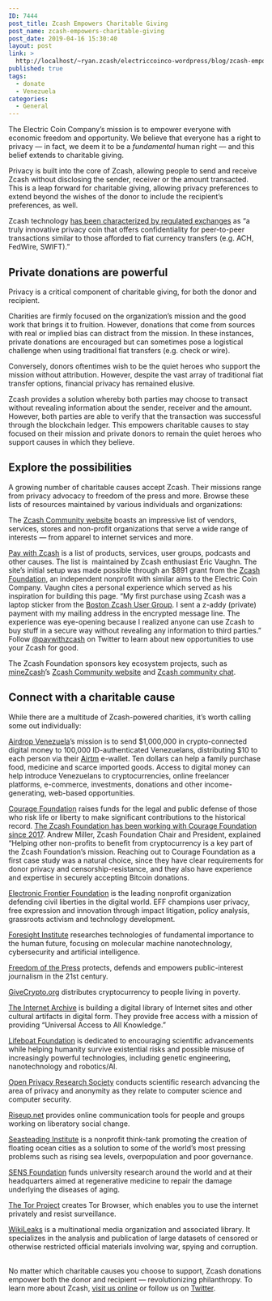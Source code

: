 ```yaml
---
ID: 7444
post_title: Zcash Empowers Charitable Giving
post_name: zcash-empowers-charitable-giving
post_date: 2019-04-16 15:30:40
layout: post
link: >
  http://localhost/~ryan.zcash/electriccoinco-wordpress/blog/zcash-empowers-charitable-giving/
published: true
tags:
  - donate
  - Venezuela
categories:
  - General
---
```

<!-- wp:paragraph -->
<p>The Electric Coin Company’s mission is to empower everyone with economic freedom and opportunity. We believe that everyone has a right to privacy — in fact, we deem it to be a <em>fundamental </em>human right — and this belief extends to charitable giving.</p>
<!-- /wp:paragraph -->

<!-- wp:paragraph -->
<p>Privacy is built into the core of Zcash, allowing people to send and receive Zcash without disclosing the sender, receiver or the amount transacted. This is a leap forward for charitable giving, allowing privacy preferences to extend beyond the wishes of the donor to include the recipient’s preferences, as well. <br></p>
<!-- /wp:paragraph -->

<!-- wp:paragraph -->
<p>Zcash technology <a rel="noreferrer noopener" aria-label=" (opens in a new tab)" href="https://medium.com/gemini/gemini-is-now-the-worlds-first-licensed-zcash-exchange-dfa7da992816" target="_blank">has been characterized by regulated exchanges</a> as “a truly innovative privacy coin that offers confidentiality for peer-to-peer transactions similar to those afforded to fiat currency transfers (e.g. ACH, FedWire, SWIFT).” <br></p>
<!-- /wp:paragraph -->

<!-- wp:heading -->
<h2>Private donations are powerful</h2>
<!-- /wp:heading -->

<!-- wp:paragraph -->
<p>Privacy is a critical component of charitable giving, for both the donor and recipient. </p>
<!-- /wp:paragraph -->

<!-- wp:paragraph -->
<p>Charities are firmly focused on the organization’s mission and the good work that brings it to fruition. However, donations that come from sources with real or implied bias can distract from the mission. In these instances, private donations are encouraged but can sometimes pose a logistical challenge when using traditional fiat transfers (e.g. check or wire).</p>
<!-- /wp:paragraph -->

<!-- wp:paragraph -->
<p>Conversely, donors oftentimes wish to be the quiet heroes who support the mission without attribution. However, despite the vast array of traditional fiat transfer options, financial privacy has remained elusive.</p>
<!-- /wp:paragraph -->

<!-- wp:paragraph -->
<p>Zcash provides a solution whereby both parties may choose to transact without revealing information about the sender, receiver and the amount. However, both parties are able to verify that the transaction was successful through the blockchain ledger. This empowers charitable causes to stay focused on their mission and private donors to remain the quiet heroes who support causes in which they believe. <br></p>
<!-- /wp:paragraph -->

<!-- wp:heading -->
<h2>Explore the possibilities </h2>
<!-- /wp:heading -->

<!-- wp:paragraph -->
<p>A growing number of charitable causes accept Zcash. Their missions range from privacy advocacy to freedom of the press and more. Browse these lists of resources maintained by various individuals and organizations:</p>
<!-- /wp:paragraph -->

<!-- wp:paragraph -->
<p>The <a rel="noreferrer noopener" aria-label=" (opens in a new tab)" href="https://www.zcashcommunity.com/pay-with-zcash/" target="_blank">Zcash Community website</a> boasts an impressive list of vendors, services, stores and non-profit organizations that serve a wide range of interests — from apparel to internet services and more.</p>
<!-- /wp:paragraph -->

<!-- wp:paragraph -->
<p><a rel="noreferrer noopener" aria-label=" (opens in a new tab)" href="https://paywithz.cash/" target="_blank">Pay with Zcash</a> is a list of products, services, user groups, podcasts and other causes. The list is &nbsp;maintained by Zcash enthusiast Eric Vaughn. The site’s initial setup was made possible through an $891 grant from the <a rel="noreferrer noopener" aria-label=" (opens in a new tab)" href="https://www.zfnd.org/" target="_blank">Zcash Foundation</a>, an independent nonprofit with similar aims to the Electric Coin Company. Vaughn cites a personal experience which served as his inspiration for building this page. “My first purchase using Zcash was a laptop sticker from the <a rel="noreferrer noopener" aria-label=" (opens in a new tab)" href="https://openbazaar.com/store/QmYs2Hc2b2dMWPw1qbrYWS5zCRRjWzgUu3XAPWP239SNGp" target="_blank">Boston Zcash User Group</a>. I sent a z-addy (private) payment with my mailing address in the encrypted message line. The experience was eye-opening because I realized anyone can use Zcash to buy stuff in a secure way without revealing any information to third parties.” Follow <a rel="noreferrer noopener" aria-label=" (opens in a new tab)" href="https://twitter.com/paywithzcash" target="_blank">@paywithzcash</a> on Twitter to learn about new opportunities to use your Zcash for good. </p>
<!-- /wp:paragraph -->

<!-- wp:paragraph -->
<p>The Zcash Foundation sponsors key ecosystem projects, such as <a rel="noreferrer noopener" aria-label=" (opens in a new tab)" href="https://twitter.com/minezcash" target="_blank">mineZcash</a>’s <a rel="noreferrer noopener" aria-label=" (opens in a new tab)" href="https://www.zcashcommunity.com/" target="_blank">Zcash Community website</a> and <a href="https://chat.zcashcommunity.com/" target="_blank" rel="noreferrer noopener" aria-label=" (opens in a new tab)">Zcash community chat</a>.<br></p>
<!-- /wp:paragraph -->

<!-- wp:heading -->
<h2>Connect with a charitable cause</h2>
<!-- /wp:heading -->

<!-- wp:paragraph -->
<p>While there are a multitude of Zcash-powered charities, it’s worth calling some out individually:</p>
<!-- /wp:paragraph -->

<!-- wp:paragraph -->
<p><a rel="noreferrer noopener" aria-label=" (opens in a new tab)" href="https://airdropvenezuela.org/#Donate" target="_blank">Airdrop Venezuela</a>’s mission is to send $1,000,000 in crypto-connected digital money to 100,000 ID-authenticated Venezuelans, distributing $10 to each person via their <a href="https://www.airtm.io/#/" target="_blank" rel="noreferrer noopener" aria-label=" (opens in a new tab)">Airtm</a> e-wallet. Ten dollars can help a family purchase food, medicine and scarce imported goods. Access to digital money can help introduce Venezuelans to cryptocurrencies, online freelancer platforms, e-commerce, investments, donations and other income-generating, web-based opportunities.<br></p>
<!-- /wp:paragraph -->

<!-- wp:paragraph -->
<p><a rel="noreferrer noopener" aria-label=" (opens in a new tab)" href="https://couragefound.org/donate" target="_blank">Courage Foundation</a> raises funds for the legal and public defense of those who risk life or liberty to make significant contributions to the historical record. <a rel="noreferrer noopener" aria-label=" (opens in a new tab)" href="https://www.zfnd.org/blog/courage-foundation-welcomes-zcash-donations/" target="_blank">The Zcash Foundation has been working with Courage Foundation since 2017</a>. Andrew Miller, Zcash Foundation Chair and President, explained “Helping other non-profits to benefit from cryptocurrency is a key part of the Zcash Foundation’s mission. Reaching out to Courage Foundation as a first case study was a natural choice, since they have clear requirements for donor privacy and censorship-resistance, and they also have experience and expertise in securely accepting Bitcoin donations.<br></p>
<!-- /wp:paragraph -->

<!-- wp:paragraph -->
<p><a rel="noreferrer noopener" aria-label=" (opens in a new tab)" href="https://www.eff.org/pages/cryptocurrency-donations" target="_blank">Electronic Frontier Foundation</a> is the leading nonprofit organization defending civil liberties in the digital world. EFF champions user privacy, free expression and innovation through impact litigation, policy analysis, grassroots activism and technology development.<br></p>
<!-- /wp:paragraph -->

<!-- wp:paragraph -->
<p><a href="https://foresight.org/donate/donate-or-sponsor/" target="_blank" rel="noreferrer noopener" aria-label=" (opens in a new tab)">Foresight Institute</a> researches technologies of fundamental importance to the human future, focusing on molecular machine nanotechnology, cybersecurity and artificial intelligence.<br></p>
<!-- /wp:paragraph -->

<!-- wp:paragraph -->
<p><a rel="noreferrer noopener" aria-label=" (opens in a new tab)" href="https://freedom.press/donate/cryptocurrency/" target="_blank">Freedom of the Press</a> protects, defends and empowers public-interest journalism in the 21st century.</p>
<!-- /wp:paragraph -->

<!-- wp:paragraph -->
<p><a rel="noreferrer noopener" href="https://www.givecrypto.org/" target="_blank">GiveCrypto.org</a> distributes cryptocurrency to people living in poverty.
</p>
<!-- /wp:paragraph -->

<!-- wp:paragraph -->
<p><a href="https://archive.org/about/" target="_blank" rel="noreferrer noopener" aria-label=" (opens in a new tab)">The Internet Archive</a> is building a digital library of Internet sites and other cultural artifacts in digital form. They provide free access with a mission of providing “Universal Access to All Knowledge.”</p>
<!-- /wp:paragraph -->

<!-- wp:paragraph -->
<p><a href="https://lifeboat.com/news.cgi?177" target="_blank" rel="noreferrer noopener" aria-label=" (opens in a new tab)">Lifeboat Foundation</a> is dedicated to encouraging scientific advancements while helping humanity survive existential risks and possible misuse of increasingly powerful technologies, including genetic engineering, nanotechnology and robotics/AI.</p>
<!-- /wp:paragraph -->

<!-- wp:paragraph -->
<p><a href="https://openprivacy.ca/donate/" target="_blank" rel="noreferrer noopener" aria-label=" (opens in a new tab)">Open Privacy Research Society</a> conducts scientific research advancing the area of privacy and anonymity as they relate to computer science and computer security.</p>
<!-- /wp:paragraph -->

<!-- wp:paragraph -->
<p><a href="https://riseup.net/en/donate#zcash" target="_blank" rel="noreferrer noopener" aria-label=" (opens in a new tab)">Riseup.net</a> provides online communication tools for people and groups working on liberatory social change.</p>
<!-- /wp:paragraph -->

<!-- wp:paragraph -->
<p><a href="https://www.seasteading.org/" target="_blank" rel="noreferrer noopener" aria-label=" (opens in a new tab)">Seasteading Institute</a> is a nonprofit think-tank promoting the creation of floating ocean cities as a solution to some of the world’s most pressing problems such as rising sea levels, overpopulation and poor governance. </p>
<!-- /wp:paragraph -->

<!-- wp:paragraph -->
<p><a href="http://www.sens.org/" target="_blank" rel="noreferrer noopener" aria-label=" (opens in a new tab)">SENS Foundation</a> funds university research around the world and at their headquarters aimed at regenerative medicine to repair the damage underlying the diseases of aging. </p>
<!-- /wp:paragraph -->

<!-- wp:paragraph -->
<p><a href="https://donate.torproject.org/cryptocurrency" target="_blank" rel="noreferrer noopener" aria-label=" (opens in a new tab)">The Tor Project</a> creates Tor Browser, which enables you to use the internet privately and resist surveillance.</p>
<!-- /wp:paragraph -->

<!-- wp:paragraph -->
<p><a href="https://shop.wikileaks.org/donate#db8" target="_blank" rel="noreferrer noopener" aria-label=" (opens in a new tab)">WikiLeaks</a> is a multinational media organization and associated library. It specializes in the analysis and publication of large datasets of censored or otherwise restricted official materials involving war, spying and corruption.<br></p>
<!-- /wp:paragraph -->

<!-- wp:paragraph -->
<p><br>No matter which charitable causes you choose to support, Zcash donations empower both the donor and recipient  —  revolutionizing philanthropy. To learn more about Zcash, <a href="https://z.cash/">visit us online</a> or follow us on <a rel="noreferrer noopener" aria-label=" (opens in a new tab)" href="https://twitter.com/electriccoinco" target="_blank">Twitter</a>. <br></p>
<!-- /wp:paragraph -->